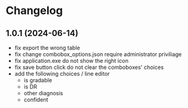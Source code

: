# Changelog

## 1.0.1 (2024-06-14)
- fix export the wrong table
- fix change combobox_options.json require administrator priviliage
- fix application.exe do not show the right icon
- fix save button click do not clear the comboboxes' choices
- add the following choices / line editor
  - is gradable
  - is DR
  - other diagnosis
  - confident